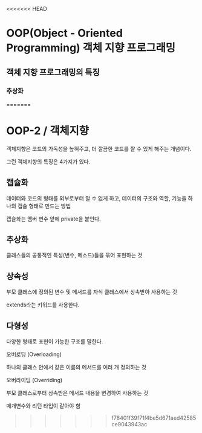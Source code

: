 <<<<<<< HEAD
# OOP(Object - Oriented  Programming) 객체 지향 프로그래밍 

## 객체 지향 프로그래밍의 특징 

### 추상화 
=======
# OOP-2 / 객체지향 

객체지향은 코드의 가독성을 높혀주고, 더 깔끔한 코드를 짤 수 있게 해주는 개념이다.

그런 객체지향의 특징은 4가지가 있다.

## 캡슐화

데이터와 코드의 형태를 외부로부터 알 수 없게 하고, 데이터의 구조와 역할, 기능을 하나의 캡슐 형태로 만드는 방법

캡슐화는 멤버 변수 앞에 private을 붙인다. 

## 추상화 

클래스들의 공통적인 특성(변수, 메소드)들을 묶어 표현하는 것

## 상속성

부모 클래스에 정의된 변수 및 메서드를 자식 클래스에서 상속받아 사용하는 것

extends라는 키워드를 사용한다.

## 다형성

다양한 형태로 표현이 가능한 구조를 말한다.

오버로딩 (Overloading)

하나의 클래스 안에서 같은 이름의 메서드를 여러 개 정의하는 것

오버라이딩 (Overriding)

부모 클래스로부터 상속받은 메서드 내용을 변경하여 사용하는 것

매개변수와 리턴 타입이 같아야 함
>>>>>>> f78401f39f71f4be5d671aed42585ce9043943ac
